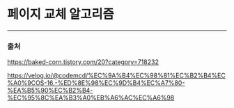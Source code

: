 # 페이지 교체 알고리즘


---
### 출처
https://baked-corn.tistory.com/20?category=718232

https://velog.io/@codemcd/%EC%9A%B4%EC%98%81%EC%B2%B4%EC%A0%9COS-16.-%ED%8E%98%EC%9D%B4%EC%A7%80-%EA%B5%90%EC%B2%B4-%EC%95%8C%EA%B3%A0%EB%A6%AC%EC%A6%98